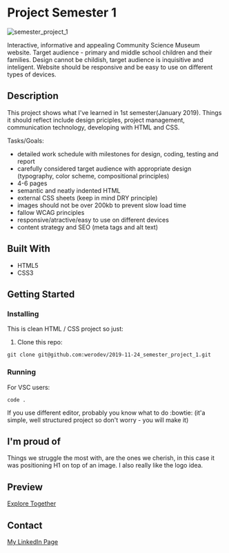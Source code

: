 # Project Semester 1

![semester_project_1](https://user-images.githubusercontent.com/47947621/175758774-28448ade-a966-47ec-80f0-0247a13974f1.png)

Interactive, informative and appealing Community Science Museum website. Target audience - primary and middle school children and their families. Design cannot be childish, target audience is inquisitive and inteligent. Website should be responsive and be easy to use on different types of devices.

## Description

This project shows what I've learned in 1st semester(January 2019). Things it should reflect include design priciples, project management, communication technology, developing with HTML and CSS.

Tasks/Goals:
- detailed work schedule with milestones for design, coding, testing and report
- carefully considered target audience with appropriate design (typography, color scheme, compositional principles)
- 4-6 pages
- semantic and neatly indented HTML
- external CSS sheets (keep in mind DRY principle)
- images should not be over 200kb to prevent slow load time
- fallow WCAG principles 
- responsive/atractive/easy to use on different devices
- content strategy and SEO (meta tags and alt text)

## Built With

- HTML5
- CSS3

## Getting Started


### Installing

This is clean HTML / CSS project so just:

1. Clone this repo:
```
git clone git@github.com:werodev/2019-11-24_semester_project_1.git
```

### Running

For VSC users:
```
code .
```

If you use different editor, probably you know what to do :bowtie: (it'a simple, well structured project so don't worry - you will make it)

## I'm proud of

Things we struggle the most with, are the ones we cherish, in this case it was positioning H1 on top of an image. I also really like the logo idea. 

## Preview

[Explore Together](https://62b69255fe72212eda6bae86--chipper-chimera-2c0f4f.netlify.app/)

## Contact

[My LinkedIn Page](https://www.linkedin.com/in/weronika-derkowska-a00459179/)



